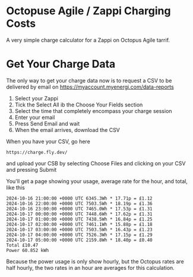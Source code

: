 # Octopuse Agile / Zappi Charging Costs
A very simple charge calculator for a Zappi on Octopus Agile tarrif.
# Get Your Charge Data
The only way to get your charge data now is to request a CSV to be delivered by email on https://myaccount.myenergi.com/data-reports

1. Select your Zappi
2. Tick the Select All ib the Choose Your Fields section
3. Select the time that completely encompass your charge session
4. Enter your email
5. Press Send Email and wait
6. When the email arrives, download the CSV

When you have your CSV, go here

    https://charge.fly.dev/

and upload your CSB by selecting Choose Files and clicking on your CSV and pressing Submit

You'll get a page showing your usage, average rate for the hour, and total, like this

    2024-10-16 21:00:00 +0000 UTC 6345.3Wh * 17.71p = £1.12
    2024-10-16 22:00:00 +0000 UTC 7503.5Wh * 18.19p = £1.36
    2024-10-16 23:00:00 +0000 UTC 7465.0Wh * 17.53p = £1.31
    2024-10-17 00:00:00 +0000 UTC 7448.6Wh * 17.62p = £1.31
    2024-10-17 01:00:00 +0000 UTC 7438.5Wh * 16.84p = £1.25
    2024-10-17 02:00:00 +0000 UTC 7461.1Wh * 15.88p = £1.18
    2024-10-17 03:00:00 +0000 UTC 7503.5Wh * 16.43p = £1.23
    2024-10-17 04:00:00 +0000 UTC 7526.3Wh * 17.15p = £1.29
    2024-10-17 05:00:00 +0000 UTC 2159.8Wh * 18.40p = £0.40
    Total £10.47
    Power 60.852 kWh

Because the power usage is only show hourly, but the Octopus rates are half hourly, the two rates in an hour are averages for this calculation.
